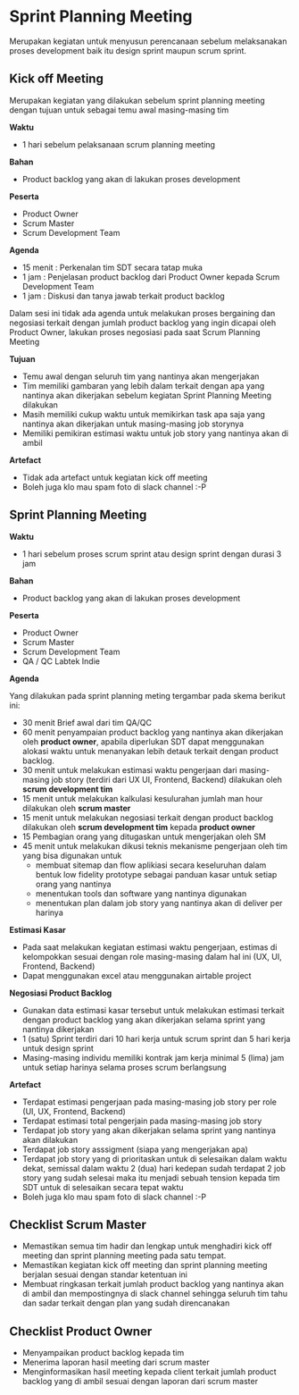 # Sprint Planning Meeting

Merupakan kegiatan untuk menyusun perencanaan sebelum melaksanakan proses development baik itu design
sprint maupun scrum sprint.

## Kick off Meeting

Merupakan kegiatan yang dilakukan sebelum sprint planning meeting dengan tujuan untuk sebagai temu
awal masing-masing tim

**Waktu**

- 1 hari sebelum pelaksanaan scrum planning meeting

**Bahan**

- Product backlog yang akan di lakukan proses development

**Peserta**

- Product Owner
- Scrum Master
- Scrum Development Team

**Agenda**

- 15 menit : Perkenalan tim SDT secara tatap muka
- 1 jam    : Penjelasan product backlog dari Product Owner kepada Scrum Development Team
- 1 jam    : Diskusi dan tanya jawab terkait product backlog 

Dalam sesi ini tidak ada agenda untuk melakukan proses bergaining dan negosiasi terkait dengan 
jumlah product backlog yang ingin dicapai oleh Product Owner, lakukan proses negosiasi pada saat 
Scrum Planning Meeting

**Tujuan**

- Temu awal dengan seluruh tim yang nantinya akan mengerjakan
- Tim memiliki gambaran yang lebih dalam terkait dengan apa yang nantinya akan dikerjakan sebelum
  kegiatan Sprint Planning Meeting dilakukan
- Masih memiliki cukup waktu untuk memikirkan task apa saja yang nantinya akan dikerjakan untuk
  masing-masing job storynya
- Memiliki pemikiran estimasi waktu untuk job story yang nantinya akan di ambil

**Artefact**

- Tidak ada artefact untuk kegiatan kick off meeting
- Boleh juga klo mau spam foto di slack channel :-P

## Sprint Planning Meeting

**Waktu**

- 1 hari sebelum proses scrum sprint atau design sprint dengan durasi 3 jam

**Bahan**

- Product backlog yang akan di lakukan proses development

**Peserta**

- Product Owner
- Scrum Master
- Scrum Development Team
- QA / QC Labtek Indie

**Agenda**

Yang dilakukan pada sprint planning meting tergambar pada skema berikut ini:

- 30 menit Brief awal dari tim QA/QC
- 60 menit penyampaian product backlog yang nantinya akan dikerjakan oleh **product owner**, apabila 
  diperlukan SDT dapat menggunakan alokasi waktu untuk menanyakan lebih detauk terkait dengan 
  product backlog.
- 30 menit untuk melakukan estimasi waktu pengerjaan dari masing-masing job story (terdiri dari UX
  UI, Frontend, Backend) dilakukan oleh **scrum development tim**
- 15 menit untuk melakukan kalkulasi kesulurahan jumlah man hour dilakukan oleh **scrum master**
- 15 menit untuk melakukan negosiasi terkait dengan product backlog dilakukan oleh 
  **scrum development tim** kepada **product owner**
- 15 Pembagian orang yang ditugaskan untuk mengerjakan oleh SM
- 45 menit untuk melakukan dikusi teknis mekanisme pengerjaan oleh tim yang bisa digunakan untuk
  - membuat sitemap dan flow aplikiasi secara keseluruhan dalam bentuk low fidelity prototype sebagai
    panduan kasar untuk setiap orang yang nantinya
  - menentukan tools dan software yang nantinya digunakan
  - menentukan plan dalam job story yang nantinya akan di deliver per harinya

**Estimasi Kasar**

- Pada saat melakukan kegiatan estimasi waktu pengerjaan, estimas di kelompokkan sesuai dengan role 
  masing-masing dalam hal ini (UX, UI, Frontend, Backend)
- Dapat menggunakan excel atau menggunakan airtable project

**Negosiasi Product Backlog**

- Gunakan data estimasi kasar tersebut untuk melakukan estimasi terkait dengan product backlog yang 
  akan dikerjakan selama sprint yang nantinya dikerjakan
- 1 (satu) Sprint terdiri dari 10 hari kerja untuk scrum sprint dan 5 hari kerja untuk design sprint
- Masing-masing individu memiliki kontrak jam kerja minimal 5 (lima) jam untuk setiap harinya selama 
  proses scrum berlangsung

**Artefact**

- Terdapat estimasi pengerjaan pada masing-masing job story per role (UI, UX, Frontend, Backend)
- Terdapat estimasi total pengerjain pada masing-masing job story
- Terdapat job story yang akan dikerjakan selama sprint yang nantinya akan dilakukan
- Terdapat job story asssigment (siapa yang mengerjakan apa)
- Terdapat job story yang di prioritaskan untuk di selesaikan dalam waktu dekat, semissal dalam 
  waktu 2 (dua) hari kedepan sudah terdapat 2 job story yang sudah selesai maka itu menjadi sebuah 
  tension kepada tim SDT untuk di selesaikan secara tepat waktu
- Boleh juga klo mau spam foto di slack channel :-P

## Checklist Scrum Master

- Memastikan semua tim hadir dan lengkap untuk menghadiri kick off meeting dan sprint planning meeting
  pada satu tempat.
- Memastikan kegiatan kick off meeting dan sprint planning meeting berjalan sesuai dengan standar
  ketentuan ini
- Membuat ringkasan terkait jumlah product backlog yang nantinya akan di ambil dan mempostingnya di 
  slack channel sehingga seluruh tim tahu dan sadar terkait dengan plan yang sudah direncanakan

## Checklist Product Owner

- Menyampaikan product backlog kepada tim
- Menerima laporan hasil meeting dari scrum master
- Menginformasikan hasil meeting kepada client terkait jumlah product backlog yang di ambil sesuai
  dengan laporan dari scrum master